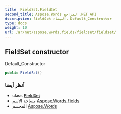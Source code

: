 ```yaml
---
title: FieldSet.FieldSet
second_title: Aspose.Words لمراجع .NET API
description: FieldSet البناء. Default_Constructor
type: docs
weight: 10
url: /ar/net/aspose.words.fields/fieldset/fieldset/
---
```

## FieldSet constructor

Default_Constructor

```csharp
public FieldSet()
```

### أنظر أيضا

* class [FieldSet](../)
* مساحة الاسم [Aspose.Words.Fields](../../fieldset/)
* المجسم [Aspose.Words](../../../)


